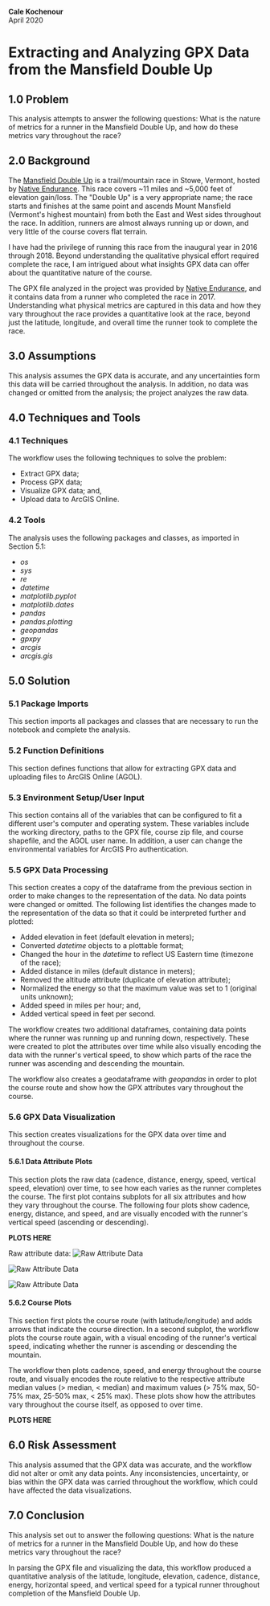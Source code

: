 **Cale Kochenour** \
April 2020

# Extracting and Analyzing GPX Data from the Mansfield Double Up

## 1.0 Problem

This analysis attempts to answer the following questions: What is the nature of metrics for a runner in the Mansfield Double Up, and how do these metrics vary throughout the race?

## 2.0 Background

The [Mansfield Double Up](http://www.nativeendurance.com/mansfielddoubleup.html) is a trail/mountain race in Stowe, Vermont, hosted by [Native Endurance](http://www.nativeendurance.com/). This race covers ~11 miles and ~5,000 feet of elevation gain/loss. The "Double Up" is a very appropriate name; the race starts and finishes at the same point and ascends Mount Mansfield (Vermont's highest mountain) from both the East and West sides throughout the race. In addition, runners are almost always running up or down, and very little of the course covers flat terrain.

I have had the privilege of running this race from the inaugural year in 2016 through 2018. Beyond understanding the qualitative physical effort required complete the race, I am intrigued about what insights GPX data can offer about the quantitative nature of the course.

The GPX file analyzed in the project was provided by [Native Endurance](http://www.nativeendurance.com/), and it contains data from a runner who completed the race in 2017. Understanding what physical metrics are captured in this data and how they vary throughout the race provides a quantitative look at the race, beyond just the latitude, longitude, and overall time the runner took to complete the race.

## 3.0 Assumptions

This analysis assumes the GPX data is accurate, and any uncertainties form this data will be carried throughout the analysis. In addition, no data was changed or omitted from the analysis; the project analyzes the raw data.

## 4.0 Techniques and Tools

### 4.1 Techniques

The workflow uses the following techniques to solve the problem:

* Extract GPX data;
* Process GPX data;
* Visualize GPX data; and,
* Upload data to ArcGIS Online.

### 4.2 Tools

The analysis uses the following packages and classes, as imported in Section 5.1:

* *os*
* *sys*
* *re*
* *datetime*
* *matplotlib.pyplot*
* *matplotlib.dates*
* *pandas*
* *pandas.plotting*
* *geopandas*
* *gpxpy*
* *arcgis*
* *arcgis.gis*

## 5.0 Solution

### 5.1 Package Imports

This section imports all packages and classes that are necessary to run the notebook and complete the analysis.

### 5.2 Function Definitions

This section defines functions that allow for extracting GPX data and uploading files to ArcGIS Online (AGOL).

### 5.3 Environment Setup/User Input

This section contains all of the variables that can be configured to fit a different user's computer and operating system. These variables include the working directory, paths to the GPX file, course zip file, and course shapefile, and the AGOL user name. In addition, a user can change the environmental variables for ArcGIS Pro authentication.

### 5.5 GPX Data Processing

This section creates a copy of the dataframe from the previous section in order to make changes to the representation of the data. No data points were changed or omitted. The following list identifies the changes made to the representation of the data so that it could be interpreted further and plotted:

* Added elevation in feet (default elevation in meters);
* Converted *datetime* objects to a plottable format;
* Changed the hour in the *datetime* to reflect US Eastern time (timezone of the race);
* Added distance in miles (default distance in meters);
* Removed the altitude attribute (duplicate of elevation attribute);
* Normalized the energy so that the maximum value was set to 1 (original units unknown);
* Added speed in miles per hour; and,
* Added vertical speed in feet per second.

The workflow creates two additional dataframes, containing data points where the runner was running up and running down, respectively. These were created to plot the attributes over time while also visually encoding the data with the runner's vertical speed, to show which parts of the race the runner was ascending and descending the mountain.

The workflow also creates a geodataframe with *geopandas* in order to plot the course route and show how the GPX attributes vary throughout the course.

### 5.6 GPX Data Visualization

This section creates visualizations for the GPX data over time and throughout the course.

#### 5.6.1 Data Attribute Plots

This section plots the raw data (cadence, distance, energy, speed, vertical speed, elevation) over time, to see how each varies as the runner completes the course. The first plot contains subplots for all six attributes and how they vary throughout the course. The following four plots show cadence, energy, distance, and speed, and are visually encoded with the runner's vertical speed (ascending or descending).

**PLOTS HERE**

Raw attribute data:
![Raw Attribute Data](04-graphics-outputs/01-double-up-raw-attributes.png)

![Raw Attribute Data](04-graphics-outputs/02-double-up-raw-attributes.png)

![Raw Attribute Data](04-graphics-outputs/10-double-up-raw-attributes.png)

#### 5.6.2 Course Plots

This section first plots the course route (with latitude/longitude) and adds arrows that indicate the course direction. In a second subplot, the workflow plots the course route again, with a visual encoding of the runner's vertical speed, indicating whether the runner is ascending or descending the mountain.

The workflow then plots cadence, speed, and energy throughout the course route, and visually encodes the route relative to the respective attribute median values (> median, < median) and maximum values (> 75% max, 50-75% max, 25-50% max, < 25% max). These plots show how the attributes vary throughout the course itself, as opposed to over time.  


**PLOTS HERE**

## 6.0 Risk Assessment

This analysis assumed that the GPX data was accurate, and the workflow did not alter or omit any data points. Any inconsistencies, uncertainty, or bias within the GPX data was carried throughout the workflow, which could have affected the data visualizations.

## 7.0 Conclusion

This analysis set out to answer the following questions: What is the nature of metrics for a runner in the Mansfield Double Up, and how do these metrics vary throughout the race?

In parsing the GPX file and visualizing the data, this workflow produced a quantitative analysis of the latitude, longitude, elevation, cadence, distance, energy, horizontal speed, and vertical speed for a typical runner throughout completion of the Mansfield Double Up.

